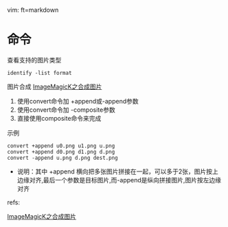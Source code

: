   vim: ft=markdown

# 命令
查看支持的图片类型

    identify -list format
图片合成 [ImageMagicK之合成图片][1]  
1. 使用convert命令加 +append或-append参数
2. 使用convert命令加 -composite参数
3. 直接使用composite命令来完成

示例

    convert +append u0.png u1.png u.png
    convert +append d0.png d1.png d.png
    convert -append u.png d.png dest.png
- 说明：其中 +append 横向把多张图片拼接在一起，可以多于2张，图片按上边缘对齐,最后一个参数是目标图片,而-append是纵向拼接图片,图片按左边缘对齐



    




refs:  

[ImageMagicK之合成图片][1]  

[1]: http://www.netingcn.com/imagemagick-composite.html  

